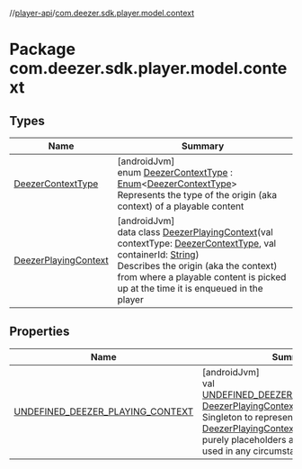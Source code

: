 //[player-api](../../index.md)/[com.deezer.sdk.player.model.context](index.md)

# Package com.deezer.sdk.player.model.context

## Types

| Name                                                     | Summary                                                                                                                                                                                                                                                                                                                                                                                     |
| -------------------------------------------------------- | ------------------------------------------------------------------------------------------------------------------------------------------------------------------------------------------------------------------------------------------------------------------------------------------------------------------------------------------------------------------------------------------- |
| [DeezerContextType](-deezer-context-type/index.md)       | [androidJvm]<br/>enum [DeezerContextType](-deezer-context-type/index.md) : [Enum](https://kotlinlang.org/api/latest/jvm/stdlib/kotlin/-enum/index.html)&lt;[DeezerContextType](-deezer-context-type/index.md)&gt; <br/>Represents the type of the origin (aka context) of a playable content                                                                                                |
| [DeezerPlayingContext](-deezer-playing-context/index.md) | [androidJvm]<br/>data class [DeezerPlayingContext](-deezer-playing-context/index.md)(val contextType: [DeezerContextType](-deezer-context-type/index.md), val containerId: [String](https://kotlinlang.org/api/latest/jvm/stdlib/kotlin/-string/index.html))<br/>Describes the origin (aka the context) from where a playable content is picked up at the time it is enqueued in the player |

## Properties

| Name                                                                                                 | Summary                                                                                                                                                                                                                                                                                                                                                               |
| ---------------------------------------------------------------------------------------------------- | --------------------------------------------------------------------------------------------------------------------------------------------------------------------------------------------------------------------------------------------------------------------------------------------------------------------------------------------------------------------- |
| [UNDEFINED_DEEZER_PLAYING_CONTEXT](-u-n-d-e-f-i-n-e-d_-d-e-e-z-e-r_-p-l-a-y-i-n-g_-c-o-n-t-e-x-t.md) | [androidJvm]<br/>val [UNDEFINED_DEEZER_PLAYING_CONTEXT](-u-n-d-e-f-i-n-e-d_-d-e-e-z-e-r_-p-l-a-y-i-n-g_-c-o-n-t-e-x-t.md): [DeezerPlayingContext](-deezer-playing-context/index.md)<br/>Singleton to represent an undefined [DeezerPlayingContext](-deezer-playing-context/index.md). Its values are purely placeholders and should not be used in any circumstances. |

